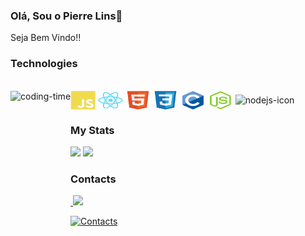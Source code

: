 ### Olá, Sou o Pierre Lins👋
 Seja Bem Vindo!!

### Technologies
<div style="display: inline_block"><br>
    <img align="left" height="250" alt="coding-time" src="code.gif">
    <img align="center" height="30" width="40" alt="js-icon"  src="https://raw.githubusercontent.com/devicons/devicon/master/icons/javascript/javascript-plain.svg">
    <img align="center" height="30" width="40" alt="react-icon" src="https://raw.githubusercontent.com/devicons/devicon/master/icons/react/react-original.svg">
    <img align="center" height="30" width="40" alt="html-icon" src="https://raw.githubusercontent.com/devicons/devicon/master/icons/html5/html5-original.svg">
    <img align="center" height="30" width="40" alt="css-icon" src="https://raw.githubusercontent.com/devicons/devicon/master/icons/css3/css3-original.svg">
    <img align="center" height="30" width="40" alt="c-icon" src="https://raw.githubusercontent.com/devicons/devicon/master/icons/c/c-original.svg">
    <img align="center" height="30" width="40" alt="nodejs-icon" src="https://raw.githubusercontent.com/devicons/devicon/master/icons/nodejs/nodejs-original.svg">
    <img align="center" height="30" width="40" alt="nodejs-icon" src="https://raw.githubusercontent.com/jmnote/z-icons/master/svg/cpp.svg">
   </div>

### My Stats

<div>
<img  height="160em" src="https://github-readme-stats.vercel.app/api?username=PI3RRE1&show_icons=true&theme=great-gatsby&include_all_commits=true&count_private=true"/>
<img height="160em" src="https://github-readme-stats.vercel.app/api/top-langs/?username=PI3RRE1&layout=compact&langs_count=16&theme=great-gatsby"/>
</div>

### Contacts

<a href = "mailto: work.luigi.fonseca@gmail.com">
      <img width="30" src="">
    </a>
<a href = "https://www.linkedin.com/in/luigi-gottardello-fonseca-44651a205/">
      <img width="25" src="linkedin.svg">
    </a>  

[![Contacts](https://img.shields.io/badge/LinkedIn-0077B5?style=for-the-badge&logo=linkedin&logoColor=white)](https://www.linkedin.com/in/pierre-lins/)



